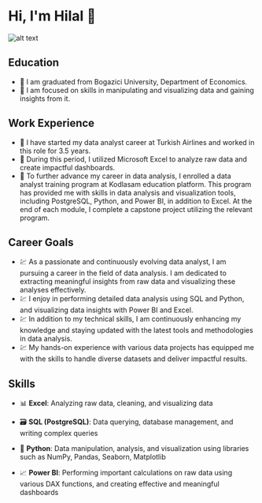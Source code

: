# Hi, I'm Hilal 👋

![alt text](https://i.imgur.com/0pabrrb.jpeg)
 
## Education

- 🎯 I am graduated from Bogazici University, Department of Economics.
- 🎯 I am focused on skills in manipulating and visualizing data and gaining insights from it.

## Work Experience
- 🚀 I have started my data analyst career at Turkish Airlines and worked in this role for 3.5 years. 
- 🚀 During this period, I utilized Microsoft Excel to analyze raw data and create impactful dashboards. 
- 🚀 To further advance my career in data analysis, I enrolled a data analyst training program at Kodlasam education platform. This program has provided me with skills in data analysis and visualization tools, including PostgreSQL, Python, and Power BI, in addition to Excel. At the end of each module, I complete a capstone project utilizing the relevant program.

## Career Goals
- 💹 As a passionate and continuously evolving data analyst, I am pursuing a career in the field of data analysis. I am dedicated to extracting meaningful insights from raw data and visualizing these analyses effectively. 
- 💹 I enjoy in performing detailed data analysis using SQL and Python, and visualizing data insights with Power BI and Excel. 
- 💹 In addition to my technical skills, I am continuously enhancing my knowledge and staying updated with the latest tools and methodologies in data analysis. 
- 💹 My hands-on experience with various data projects has equipped me with the skills to handle diverse datasets and deliver impactful results.

## Skills 

- 📊 **Excel**: 
  Analyzing raw data, cleaning, and visualizing data
  
- 🗃️ **SQL (PostgreSQL)**: 
  Data querying, database management, and writing complex queries
  
- 🐍 **Python**: 
  Data manipulation, analysis, and visualization using libraries such as NumPy, Pandas, Seaborn, Matplotlib
  
- 📈 **Power BI**: 
  Performing important calculations on raw data using various DAX functions, and creating effective and meaningful dashboards
